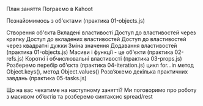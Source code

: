 План заняття
Пограємо в Kahoot

Познайомимось з об'єктами (практика 01-objects.js)

Створення об'єкта
Вкладені властивості
Доступ до властивостей через крапку
Доступ до вкладених властивостей
Доступ до властивостей через квадратні дужки
Зміна значення
Додавання властивостей (практика 01-objects.js)
Масиви і функції - це об'єкти (практика 02-refs.js)
Короткі і обчислювальні властивості (практика 03-props.js)
Розберемо перебір об'єкта (практика 04-iteration.js)
цикл for...in
метод Object.keys(),
метод Object.values()
Розв’яжемо декілька практичних завдань (практика 05-tasks.js)

Що на вас чекатиме на наступному занятті? Ми поговоримо про роботу з масивом обʼєктів та розберемо синтаксис spread/rest